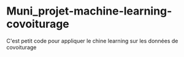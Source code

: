 # Muni_projet-machine-learning-covoiturage
C'est petit code pour appliquer le chine learning sur les données de covoiturage
